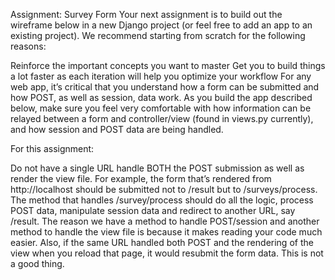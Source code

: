 Assignment: Survey Form
Your next assignment is to build out the wireframe below in a new Django project (or feel free to add an app to an existing project). We recommend starting from scratch for the following reasons:

Reinforce the important concepts you want to master
Get you to build things a lot faster as each iteration will help you optimize your workflow
For any web app, it’s critical that you understand how a form can be submitted and how POST, as well as session, data work. As you build the app described below, make sure you feel very comfortable with how information can be relayed between a form and controller/view (found in views.py currently), and how session and POST data are being handled.

For this assignment:

Do not have a single URL handle BOTH the POST submission as well as render the view file.
For example, the form that’s rendered from http://localhost should be submitted not to /result but to /surveys/process. The method that handles /survey/process should do all the logic, process POST data, manipulate session data and redirect to another URL, say /result.
The reason we have a method to handle POST/session and another method to handle the view file is because it makes reading your code much easier.
Also, if the same URL handled both POST and the rendering of the view when you reload that page, it would resubmit the form data. This is not a good thing.

